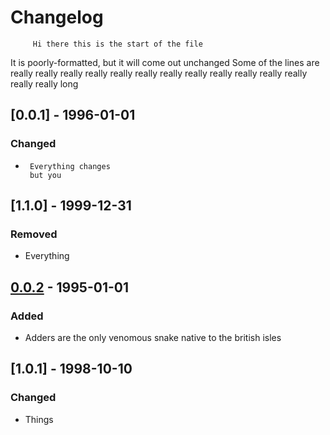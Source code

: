# Changelog

         Hi there this is the start of the file
  It is poorly-formatted, but it will come out unchanged
Some of the lines are really really really really really really really really really really really really really really long





## [0.0.1] - 1996-01-01

### Changed

-      Everything changes
       but you

## [1.1.0] - 1999-12-31

### Removed

- Everything

## [0.0.2] - 1995-01-01

### Added

- Adders are the only venomous snake native to the british isles

## [1.0.1] - 1998-10-10

### Changed

- Things

[0.0.2]: https://github.com/MonochromeChameleon/clog/releases/tag/v0.0.2
